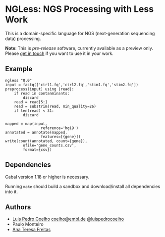 # NGLess: NGS Processing with Less Work

This is a domain-specific language for NGS (next-generation sequencing data)
processing.

**Note**: This is *pre-release* software, currently available as a preview
only. Please [get in touch](mailto:coelho@embl.de) if you want to use it in
your work.

## Example

    ngless "0.0"
    input = fastq(['ctrl1.fq','ctrl2.fq','stim1.fq','stim2.fq'])
    preprocess(input) using |read|:
        if read in contanminants:
            discard
        read = read[5:]
        read = substrim(read, min_quality=26)
        if len(read) < 31:
            discard

    mapped = map(input,
                    reference='hg19')
    annotated = annotate(mapped,
                    features=[{gene}])
    write(count(annotated, count={gene}),
            ofile='gene_counts.csv',
            format={csv})

## Dependencies

Cabal version 1.18 or higher is necessary.

Running `make` should build a sandbox and download/install all dependencies
into it.



## Authors

- [Luis Pedro Coelho](http://luispedro.org) [coelho@embl.de](mailto:coelho@embl.de) [@luispedrocoelho](https://twitter.com/luispedrocoelho)
- Paulo Monteiro
- [Ana Teresa Freitas](http://web.tecnico.ulisboa.pt/ana.freitas/)
